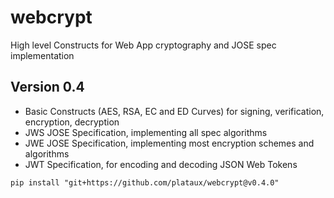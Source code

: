 # webcrypt

High level Constructs for Web App cryptography and JOSE spec implementation

## Version 0.4

* Basic Constructs (AES, RSA, EC and ED Curves) for signing, verification, encryption, decryption
* JWS JOSE Specification, implementing all spec algorithms
* JWE JOSE Specification, implementing most encryption schemes and algorithms
* JWT Specification, for encoding and decoding JSON Web Tokens

``pip install "git+https://github.com/plataux/webcrypt@v0.4.0"``